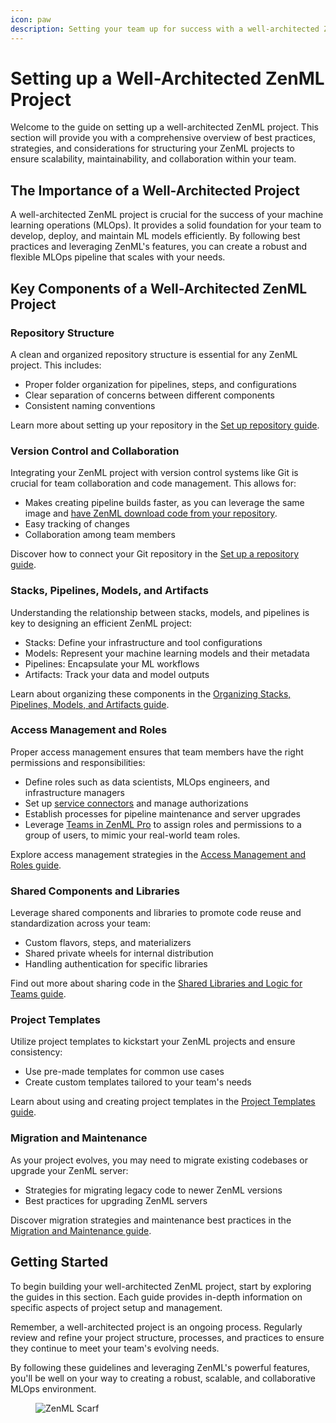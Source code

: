 ```yaml
---
icon: paw
description: Setting your team up for success with a well-architected ZenML project.
---
```


# Setting up a Well-Architected ZenML Project

Welcome to the guide on setting up a well-architected ZenML project. This section will provide you with a comprehensive overview of best practices, strategies, and considerations for structuring your ZenML projects to ensure scalability, maintainability, and collaboration within your team.

## The Importance of a Well-Architected Project

A well-architected ZenML project is crucial for the success of your machine learning operations (MLOps). It provides a solid foundation for your team to develop, deploy, and maintain ML models efficiently. By following best practices and leveraging ZenML's features, you can create a robust and flexible MLOps pipeline that scales with your needs.

## Key Components of a Well-Architected ZenML Project

### Repository Structure

A clean and organized repository structure is essential for any ZenML project. This includes:

- Proper folder organization for pipelines, steps, and configurations
- Clear separation of concerns between different components
- Consistent naming conventions

Learn more about setting up your repository in the [Set up repository guide](./set-up-repository.md).

### Version Control and Collaboration

Integrating your ZenML project with version control systems like Git is crucial for team collaboration and code management. This allows for:

- Makes creating pipeline builds faster, as you can leverage the same image and [have ZenML download code from your repository](../../infrastructure-deployment/customize-docker-builds/how-to-reuse-builds.md#use-code-repositories-to-speed-up-docker-build-times).
- Easy tracking of changes
- Collaboration among team members

Discover how to connect your Git repository in the [Set up a repository guide](./set-up-repository.md).

### Stacks, Pipelines, Models, and Artifacts

Understanding the relationship between stacks, models, and pipelines is key to designing an efficient ZenML project:

- Stacks: Define your infrastructure and tool configurations
- Models: Represent your machine learning models and their metadata
- Pipelines: Encapsulate your ML workflows
- Artifacts: Track your data and model outputs

Learn about organizing these components in the [Organizing Stacks, Pipelines, Models, and Artifacts guide](../collaborate-with-team/stacks-pipelines-models.md).

### Access Management and Roles

Proper access management ensures that team members have the right permissions and responsibilities:

- Define roles such as data scientists, MLOps engineers, and infrastructure managers
- Set up [service connectors](https://docs.zenml.io/how-to/infrastructure-deployment/auth-management) and manage authorizations
- Establish processes for pipeline maintenance and server upgrades
- Leverage [Teams in ZenML Pro](https://docs.zenml.io/getting-started/zenml-pro/teams) to assign roles and permissions to a group of users, to mimic your real-world team roles.

Explore access management strategies in the [Access Management and Roles guide](../collaborate-with-team/access-management.md).

### Shared Components and Libraries

Leverage shared components and libraries to promote code reuse and standardization across your team:

- Custom flavors, steps, and materializers
- Shared private wheels for internal distribution
- Handling authentication for specific libraries

Find out more about sharing code in the [Shared Libraries and Logic for Teams guide](../collaborate-with-team/shared-components-for-teams.md).

### Project Templates

Utilize project templates to kickstart your ZenML projects and ensure consistency:

- Use pre-made templates for common use cases
- Create custom templates tailored to your team's needs

Learn about using and creating project templates in the [Project Templates guide](../collaborate-with-team/project-templates/README.md).

### Migration and Maintenance

As your project evolves, you may need to migrate existing codebases or upgrade your ZenML server:

- Strategies for migrating legacy code to newer ZenML versions
- Best practices for upgrading ZenML servers

Discover migration strategies and maintenance best practices in the [Migration and Maintenance guide](../../advanced-topics/manage-zenml-server/best-practices-upgrading-zenml.md#upgrading-your-code).

## Getting Started

To begin building your well-architected ZenML project, start by exploring the guides in this section. Each guide provides in-depth information on specific aspects of project setup and management.

Remember, a well-architected project is an ongoing process. Regularly review and refine your project structure, processes, and practices to ensure they continue to meet your team's evolving needs.

By following these guidelines and leveraging ZenML's powerful features, you'll be well on your way to creating a robust, scalable, and collaborative MLOps environment.

<figure><img src="https://static.scarf.sh/a.png?x-pxid=f0b4f458-0a54-4fcd-aa95-d5ee424815bc" alt="ZenML Scarf"><figcaption></figcaption></figure>
